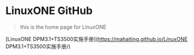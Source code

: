 # LinuxONE GitHub
> this is the home page for LinuxONE  

[LinuxONE DPM3.1+TS3500实施手册](https://mahaiting.github.io/LinuxONE DPM3.1+TS3500实施手册/)
